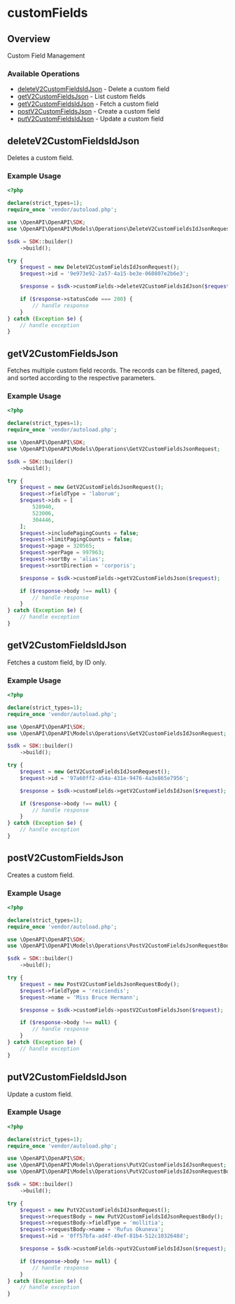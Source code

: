 # customFields

## Overview

Custom Field Management

### Available Operations

* [deleteV2CustomFieldsIdJson](#deletev2customfieldsidjson) - Delete a custom field
* [getV2CustomFieldsJson](#getv2customfieldsjson) - List custom fields
* [getV2CustomFieldsIdJson](#getv2customfieldsidjson) - Fetch a custom field
* [postV2CustomFieldsJson](#postv2customfieldsjson) - Create a custom field
* [putV2CustomFieldsIdJson](#putv2customfieldsidjson) - Update a custom field

## deleteV2CustomFieldsIdJson

Deletes a custom field.


### Example Usage

```php
<?php

declare(strict_types=1);
require_once 'vendor/autoload.php';

use \OpenAPI\OpenAPI\SDK;
use \OpenAPI\OpenAPI\Models\Operations\DeleteV2CustomFieldsIdJsonRequest;

$sdk = SDK::builder()
    ->build();

try {
    $request = new DeleteV2CustomFieldsIdJsonRequest();
    $request->id = '9e973e92-2a57-4a15-be3e-060807e2b6e3';

    $response = $sdk->customFields->deleteV2CustomFieldsIdJson($request);

    if ($response->statusCode === 200) {
        // handle response
    }
} catch (Exception $e) {
    // handle exception
}
```

## getV2CustomFieldsJson

Fetches multiple custom field records. The records can be filtered, paged, and sorted according to
the respective parameters.


### Example Usage

```php
<?php

declare(strict_types=1);
require_once 'vendor/autoload.php';

use \OpenAPI\OpenAPI\SDK;
use \OpenAPI\OpenAPI\Models\Operations\GetV2CustomFieldsJsonRequest;

$sdk = SDK::builder()
    ->build();

try {
    $request = new GetV2CustomFieldsJsonRequest();
    $request->fieldType = 'laborum';
    $request->ids = [
        528940,
        523006,
        304446,
    ];
    $request->includePagingCounts = false;
    $request->limitPagingCounts = false;
    $request->page = 320565;
    $request->perPage = 997963;
    $request->sortBy = 'alias';
    $request->sortDirection = 'corporis';

    $response = $sdk->customFields->getV2CustomFieldsJson($request);

    if ($response->body !== null) {
        // handle response
    }
} catch (Exception $e) {
    // handle exception
}
```

## getV2CustomFieldsIdJson

Fetches a custom field, by ID only.


### Example Usage

```php
<?php

declare(strict_types=1);
require_once 'vendor/autoload.php';

use \OpenAPI\OpenAPI\SDK;
use \OpenAPI\OpenAPI\Models\Operations\GetV2CustomFieldsIdJsonRequest;

$sdk = SDK::builder()
    ->build();

try {
    $request = new GetV2CustomFieldsIdJsonRequest();
    $request->id = '97a60ff2-a54a-431e-9476-4a3e865e7956';

    $response = $sdk->customFields->getV2CustomFieldsIdJson($request);

    if ($response->body !== null) {
        // handle response
    }
} catch (Exception $e) {
    // handle exception
}
```

## postV2CustomFieldsJson

Creates a custom field.


### Example Usage

```php
<?php

declare(strict_types=1);
require_once 'vendor/autoload.php';

use \OpenAPI\OpenAPI\SDK;
use \OpenAPI\OpenAPI\Models\Operations\PostV2CustomFieldsJsonRequestBody;

$sdk = SDK::builder()
    ->build();

try {
    $request = new PostV2CustomFieldsJsonRequestBody();
    $request->fieldType = 'reiciendis';
    $request->name = 'Miss Bruce Hermann';

    $response = $sdk->customFields->postV2CustomFieldsJson($request);

    if ($response->body !== null) {
        // handle response
    }
} catch (Exception $e) {
    // handle exception
}
```

## putV2CustomFieldsIdJson

Update a custom field.


### Example Usage

```php
<?php

declare(strict_types=1);
require_once 'vendor/autoload.php';

use \OpenAPI\OpenAPI\SDK;
use \OpenAPI\OpenAPI\Models\Operations\PutV2CustomFieldsIdJsonRequest;
use \OpenAPI\OpenAPI\Models\Operations\PutV2CustomFieldsIdJsonRequestBody;

$sdk = SDK::builder()
    ->build();

try {
    $request = new PutV2CustomFieldsIdJsonRequest();
    $request->requestBody = new PutV2CustomFieldsIdJsonRequestBody();
    $request->requestBody->fieldType = 'mollitia';
    $request->requestBody->name = 'Rufus Okuneva';
    $request->id = '0ff57bfa-ad4f-49ef-81b4-512c1032648d';

    $response = $sdk->customFields->putV2CustomFieldsIdJson($request);

    if ($response->body !== null) {
        // handle response
    }
} catch (Exception $e) {
    // handle exception
}
```
